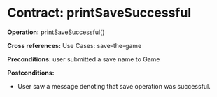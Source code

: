 # Contract: printSaveSuccessful

**Operation:** printSaveSuccessful()

**Cross references:** Use Cases: save-the-game

**Preconditions:** user submitted a save name to Game

**Postconditions:** 
* User saw a message denoting that save operation was successful.